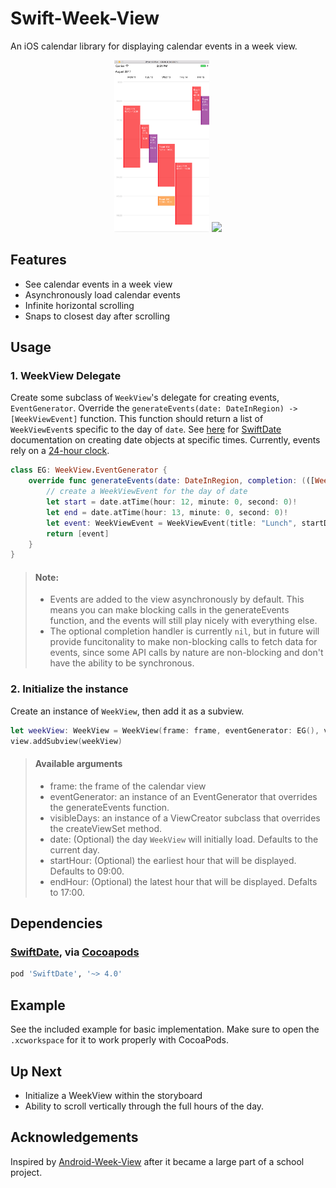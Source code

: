 # Swift-Week-View
An iOS calendar library for displaying calendar events in a week view.

<p align="center">
	<img src="Media/screen1.png" width="30%" height="auto">
	<img src="Media/screen2.gif" width="30%" height="auto">
</p> 

## Features
- See calendar events in a week view
- Asynchronously load calendar events
- Infinite horizontal scrolling
- Snaps to closest day after scrolling

## Usage
### 1. WeekView Delegate
Create some subclass of `WeekView`'s delegate for creating events, `EventGenerator`. Override the `generateEvents(date: DateInRegion) -> [WeekViewEvent]` function. This function should return a list of `WeekViewEvent`s specific to the day of `date`. See [here](malcommac.github.io/SwiftDate/manipulate_dates.html#dateatunit) for [SwiftDate](https://github.com/malcommac/SwiftDate) documentation on creating date objects at specific times. Currently, events rely on a [24-hour clock](https://en.wikipedia.org/wiki/24-hour_clock).

```Swift
class EG: WeekView.EventGenerator {
    override func generateEvents(date: DateInRegion, completion: (([WeekViewEvent]) -> Void)?) -> [WeekViewEvent] {
        // create a WeekViewEvent for the day of date
        let start = date.atTime(hour: 12, minute: 0, second: 0)!
        let end = date.atTime(hour: 13, minute: 0, second: 0)!
        let event: WeekViewEvent = WeekViewEvent(title: "Lunch", startDate: start, endDate: end)
        return [event]
    }
}
```

> #### Note:
> - Events are added to the view asynchronously by default. This means you can make blocking calls in the generateEvents function, and the events will still play nicely with everything else.
> - The optional completion handler is currently `nil`, but in future will provide funcitonality to make non-blocking calls to fetch data for events, since some API calls by nature are non-blocking and don't have the ability to be synchronous. 

### 2. Initialize the instance
Create an instance of `WeekView`, then add it as a subview.

```Swift
let weekView: WeekView = WeekView(frame: frame, eventGenerator: EG(), visibleDays: 5)
view.addSubview(weekView)
```
> #### Available arguments
> - frame: the frame of the calendar view
> - eventGenerator: an instance of an EventGenerator that overrides the generateEvents function.
> - visibleDays: an instance of a ViewCreator subclass that overrides the createViewSet method.
> - date: (Optional) the day `WeekView` will initially load. Defaults to the current day.
> - startHour: (Optional) the earliest hour that will be displayed. Defaults to 09:00.
> - endHour: (Optional) the latest hour that will be displayed. Defalts to 17:00.

## Dependencies
### [SwiftDate](https://github.com/malcommac/SwiftDate), via [Cocoapods](https://cocoapods.org)
```ruby
pod 'SwiftDate', '~> 4.0'
```

## Example
See the included example for basic implementation. Make sure to open the `.xcworkspace` for it to work properly with CocoaPods.

## Up Next
- Initialize a WeekView within the storyboard
- Ability to scroll vertically through the full hours of the day. 

## Acknowledgements
Inspired by [Android-Week-View](https://github.com/alamkanak/Android-Week-View) after it became a large part of a school project.